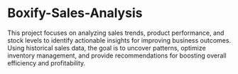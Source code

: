 # Boxify-Sales-Analysis
This project focuses on analyzing sales trends, product performance, and stock levels to identify actionable insights for improving business outcomes. Using historical sales data, the goal is to uncover patterns, optimize inventory management, and provide recommendations for boosting overall efficiency and profitability.

